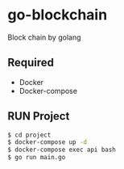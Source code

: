 # go-blockchain
Block chain by golang

## Required
* Docker
* Docker-compose

## RUN Project

```sh
$ cd project
$ docker-compose up -d
$ docker-compose exec api bash
$ go run main.go
```
